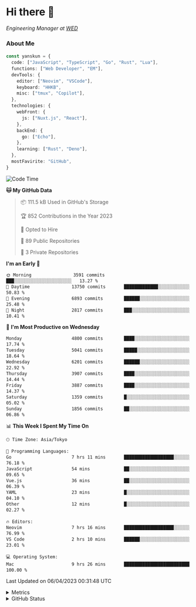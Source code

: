 # Hi there&nbsp;:wave:

<!-- ![Alt text](https://spotify-recently-played-readme.vercel.app/api?user=31kynbuubkiu3r4qh4hjuaglhfay) -->

_Engineering Manager at [WED](https://github.com/wedinc)_

### About Me

```ts
const yanskun = {
  code: ["JavaScript", "TypeScript", "Go", "Rust", "Lua"],
  functions: ["Web Developer", "EM"],
  devTools: {
    editor: ["Neovim", "VSCode"],
    keyboard: "HHKB",
    misc: ["tmux", "Copilot"],
  },
  technologies: {
    webFront: {
      js: ["Nuxt.js", "React"],
    },
    backEnd: {
      go: ["Echo"],
    },
    learning: ["Rust", "Deno"],
  },
  mostFavirite: "GitHub",
}
```

<!--START_SECTION:waka-->
![Code Time](http://img.shields.io/badge/Code%20Time-250%20hrs%201%20min-blue)

**🐱 My GitHub Data** 

> 📦 111.5 kB Used in GitHub's Storage 
 > 
> 🏆 852 Contributions in the Year 2023
 > 
> 💼 Opted to Hire
 > 
> 📜 89 Public Repositories 
 > 
> 🔑 3 Private Repositories 
 > 
**I'm an Early 🐤** 

```text
🌞 Morning                3591 commits        ███░░░░░░░░░░░░░░░░░░░░░░   13.27 % 
🌆 Daytime                13750 commits       █████████████░░░░░░░░░░░░   50.83 % 
🌃 Evening                6893 commits        ██████░░░░░░░░░░░░░░░░░░░   25.48 % 
🌙 Night                  2817 commits        ███░░░░░░░░░░░░░░░░░░░░░░   10.41 % 
```
📅 **I'm Most Productive on Wednesday** 

```text
Monday                   4800 commits        ████░░░░░░░░░░░░░░░░░░░░░   17.74 % 
Tuesday                  5041 commits        █████░░░░░░░░░░░░░░░░░░░░   18.64 % 
Wednesday                6201 commits        ██████░░░░░░░░░░░░░░░░░░░   22.92 % 
Thursday                 3907 commits        ████░░░░░░░░░░░░░░░░░░░░░   14.44 % 
Friday                   3887 commits        ████░░░░░░░░░░░░░░░░░░░░░   14.37 % 
Saturday                 1359 commits        █░░░░░░░░░░░░░░░░░░░░░░░░   05.02 % 
Sunday                   1856 commits        ██░░░░░░░░░░░░░░░░░░░░░░░   06.86 % 
```


📊 **This Week I Spent My Time On** 

```text
🕑︎ Time Zone: Asia/Tokyo

💬 Programming Languages: 
Go                       7 hrs 11 mins       ███████████████████░░░░░░   76.18 % 
JavaScript               54 mins             ██░░░░░░░░░░░░░░░░░░░░░░░   09.65 % 
Vue.js                   36 mins             ██░░░░░░░░░░░░░░░░░░░░░░░   06.39 % 
YAML                     23 mins             █░░░░░░░░░░░░░░░░░░░░░░░░   04.10 % 
Other                    12 mins             █░░░░░░░░░░░░░░░░░░░░░░░░   02.27 % 

🔥 Editors: 
Neovim                   7 hrs 16 mins       ███████████████████░░░░░░   76.99 % 
VS Code                  2 hrs 10 mins       ██████░░░░░░░░░░░░░░░░░░░   23.01 % 

💻 Operating System: 
Mac                      9 hrs 26 mins       █████████████████████████   100.00 % 
```


 Last Updated on 06/04/2023 00:31:48 UTC
<!--END_SECTION:waka-->

<details>
  <summary>Metrics</summary>
  <img src="https://github.com/yanskun/yanskun/blob/main/github-metrics.svg" alt="Metrics">
</details>

<details>
  <summary>GitHub Status</summary>
  <picture>
    <source media="(prefers-color-scheme: dark)" srcset="https://raw.githubusercontent.com/yanskun/yanskun/master/profile-summary-card-output/nord_dark/0-profile-details.svg">
   <img src="https://raw.githubusercontent.com/yanskun/yanskun/master/profile-summary-card-output/default/0-profile-details.svg">
  </picture>
  <br>
  <picture>
    <source media="(prefers-color-scheme: dark)" srcset="https://raw.githubusercontent.com/yanskun/yanskun/master/profile-summary-card-output/nord_dark/1-repos-per-language.svg">
   <img src="https://raw.githubusercontent.com/yanskun/yanskun/master/profile-summary-card-output/default/1-repos-per-language.svg">
  </picture>
  <picture>
    <source media="(prefers-color-scheme: dark)" srcset="https://raw.githubusercontent.com/yanskun/yanskun/master/profile-summary-card-output/nord_dark/2-most-commit-language.svg">
   <img src="https://raw.githubusercontent.com/yanskun/yanskun/master/profile-summary-card-output/default/2-most-commit-language.svg">
  </picture>
  <br>
  <picture>
    <source media="(prefers-color-scheme: dark)" srcset="https://raw.githubusercontent.com/yanskun/yanskun/master/profile-summary-card-output/nord_dark/3-stats.svg">
   <img src="https://raw.githubusercontent.com/yanskun/yanskun/master/profile-summary-card-output/default/3-stats.svg">
  </picture>
  <picture>
    <source media="(prefers-color-scheme: dark)" srcset="https://raw.githubusercontent.com/yanskun/yanskun/master/profile-summary-card-output/nord_dark/4-productive-time.svg">
   <img src="https://raw.githubusercontent.com/yanskun/yanskun/master/profile-summary-card-output/default/4-productive-time.svg">
  </picture>
</details>
